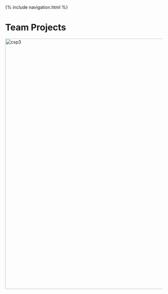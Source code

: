{% include navigation.html %}

<h1>Team Projects</h1>

<img src="https://user-images.githubusercontent.com/89228041/234489336-94de8412-3ce9-4fab-99f9-54383bdd5a69.png" alt="csp3" width="900" height="800">


